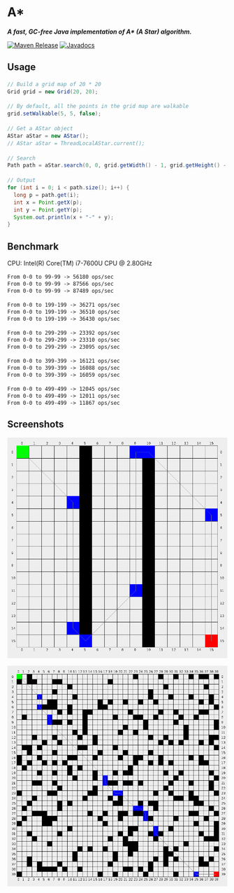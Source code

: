 # A*

___A fast, GC-free Java implementation of A* (A Star) algorithm.___

[![Maven Release][maven-shield]][maven-link]
[![Javadocs][javadoc-shield]][javadoc-link]

## Usage

```java
// Build a grid map of 20 * 20
Grid grid = new Grid(20, 20);

// By default, all the points in the grid map are walkable
grid.setWalkable(5, 5, false);

// Get a AStar object
AStar aStar = new AStar();
// AStar aStar = ThreadLocalAStar.current();

// Search
Path path = aStar.search(0, 0, grid.getWidth() - 1, grid.getHeight() - 1, grid);

// Output
for (int i = 0; i < path.size(); i++) {
  long p = path.get(i);
  int x = Point.getX(p);
  int y = Point.getY(p);
  System.out.println(x + "-" + y);
}
```

## Benchmark

CPU: Intel(R) Core(TM) i7-7600U CPU @ 2.80GHz

```
From 0-0 to 99-99 -> 56180 ops/sec
From 0-0 to 99-99 -> 87566 ops/sec
From 0-0 to 99-99 -> 87489 ops/sec

From 0-0 to 199-199 -> 36271 ops/sec
From 0-0 to 199-199 -> 36510 ops/sec
From 0-0 to 199-199 -> 36430 ops/sec

From 0-0 to 299-299 -> 23392 ops/sec
From 0-0 to 299-299 -> 23310 ops/sec
From 0-0 to 299-299 -> 23095 ops/sec

From 0-0 to 399-399 -> 16121 ops/sec
From 0-0 to 399-399 -> 16088 ops/sec
From 0-0 to 399-399 -> 16059 ops/sec

From 0-0 to 499-499 -> 12045 ops/sec
From 0-0 to 499-499 -> 12011 ops/sec
From 0-0 to 499-499 -> 11867 ops/sec
```

## Screenshots

![Image of AStar](images/astar.png)

![Image of AStar2](images/astar2.png)

<!-- references -->

[maven-shield]: https://img.shields.io/maven-central/v/io.ytcode/pathfinding.png
[maven-link]: https://search.maven.org/search?q=io.ytcode.pathfinding
[javadoc-shield]: https://www.javadoc.io/badge/io.ytcode/pathfinding.svg
[javadoc-link]: https://www.javadoc.io/doc/io.ytcode/pathfinding